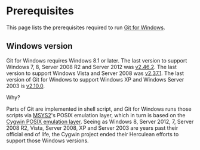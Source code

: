 # Prerequisites

This page lists the prerequisites required to run [Git for Windows](https://gitforwindows.org/).

## Windows version

Git for Windows requires Windows 8.1 or later. The last version to support Windows 7, 8, Server 2008 R2 and Server 2012 was [v2.46.2](https://github.com/git-for-windows/git/releases/tag/v2.46.2.windows.1). The last version to support Windows Vista and Server 2008 was [v2.37.1](https://github.com/git-for-windows/git/releases/tag/v2.37.1.windows.1). The last version of Git for Windows to support Windows XP and Windows Server 2003 is [v2.10.0](https://github.com/git-for-windows/git/releases/tag/v2.10.0.windows.1).

Why?

Parts of Git are implemented in shell script, and Git for Windows runs those scripts via [MSYS2](https://msys2.github.io/)'s POSIX emulation layer, which in turn is based on the [Cygwin POSIX emulation layer](https://cygwin.com). Seeing as Windows 8, Server 2012, 7, Server 2008 R2, Vista, Server 2008, XP and Server 2003 are years past their official end of life, the Cygwin project ended their Herculean efforts to support those Windows versions.
